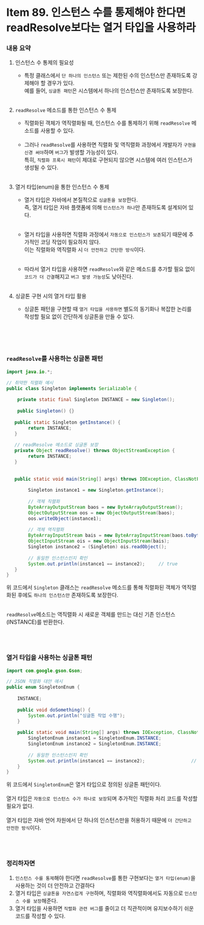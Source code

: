 # Item 89. 인스턴스 수를 통제해야 한다면 readResolve보다는 열거 타입을 사용하라

### 내용 요약 <br>
1. 인스턴스 수 통제의 필요성
    - 특정 클래스에서 `단 하나의 인스턴스` 또는 제한된 수의 인스턴스만 존재하도록 강제해야 할 경우가 있다. <br>
      예를 들어, `싱글톤 패턴`은 시스템에서 하나의 인스턴스만 존재하도록 보장한다. <br><br>

2. `readResolve` 메소드를 통한 인스턴스 수 통제
    - 직렬화된 객체가 역직렬화될 때, 인스턴스 수를 통제하기 위해 `readResolve` 메소드를 사용할 수 있다. <br><br>
    - 그러나 `readResolve`를 사용하면 직렬화 및 역직렬화 과정에서 개발자가 `구현을 신경 써야`하며 `버그`가 발생할 가능성이 있다. <br>
      특히, `직렬화 프록시 패턴`이 제대로 구현되지 않으면 시스템에 여러 인스턴스가 생성될 수 있다. <br><br>

3. 열거 타입(enum)을 통한 인스턴스 수 통제
    - 열거 타입은 자바에서 본질적으로 `싱글톤을 보장`한다. <br>
      즉, 열거 타입은 자바 플랫폼에 의해 `인스턴스가 하나`만 존재하도록 설계되어 있다. <br><br>

    - 열거 타입을 사용하면 직렬화 과정에서 `자동으로 인스턴스가 보존`되기 때문에 추가적인 코딩 작업이 필요하지 않다. <br> 
      이는 직렬화와 역직렬화 시 `더 안전하고 간단한 방식`이다. <br><br>

    - 따라서 열거 타입을 사용하면 `readResolve`와 같은 메소드를 추가할 필요 없이 `코드가 더 간결`해지고 `버그 발생 가능성`도 낮아진다. <br><br>


4. 싱글톤 구현 시의 열거 타입 활용
    - 싱글톤 패턴을 구현할 때 `열거 타입을 사용하면` 별도의 동기화나 복잡한 논리를 작성할 필요 없이 간단하게 싱글톤을 만들 수 있다. <br><br>

   
<br><br>




### `readResolve`를 사용하는 싱글톤 패턴
```java
import java.io.*;

// 취약한 직렬화 예시
public class Singleton implements Serializable {
   
    private static final Singleton INSTANCE = new Singleton();
   
    public Singleton() {}
    
   public static Singleton getInstance() {
        return INSTANCE;
   }
   
   // readResolve 메소드로 싱글톤 보장
   private Object readResolve() throws ObjectStreamException {
        return INSTANCE;
   }
   
    
   public static void main(String[] args) throws IOException, ClassNotFoundException {
        
        Singleton instance1 = new Singleton.getInstance();
        
        // 객체 직렬화
        ByteArrayOutputStream baos = new ByteArrayOutputStream();
        ObjectOutputStream oos = new ObjectOutputStream(baos);
        oos.writeObject(instance1);
        
        // 객체 역직렬화
        ByteArrayInputStream bais = new ByteArrayInputStream(baos.toByteArray());
        ObjectInputStream ois = new ObjectInputStream(bais);
        Singleton instance2 = (Singleton) ois.readObject();
        
        // 동일한 인스턴스인지 확인
        System.out.println(instance1 == instance2);     // true
   }
}
```
위 코드에서 `Singleton` 클래스는 `readResolve` 메소드를 통해 직렬화된 객체가 역직렬화된 후에도 `하나의 인스턴스만` 존재하도록 보장한다. <br><br>

`readResolve`메소드는 역직렬화 시 새로운 객체를 만드는 대신 기존 인스턴스 (INSTANCE)를 반환한다.

<br><br>



### 열거 타입을 사용하는 싱글톤 패턴
```java
import com.google.gson.Gson;

// JSON 직렬화 대안 예시
public enum SingletonEnum {
    
    INSTANCE;
   
    public void doSomething() {
        System.out.println("싱글톤 작업 수행");
    }
    
    public static void main(String[] args) throws IOException, ClassNotFoundException {
        SingletonEnum instance1 = SingletonEnum.INSTANCE;
        SingletonEnum instance2 = SingletonEnum.INSTANCE;
        
        // 동일한 인스턴스인지 확인
        System.out.println(instance1 == instance2);                 // true
    }
}
```
위 코드에서 `SingletonEnum`은 열거 타입으로 정의된 싱글톤 패턴이다. <br><br>
열거 타입은 `자동으로 인스턴스 수가 하나로 보장`되며 추가적인 직렬화 처리 코드를 작성할 필요가 없다. <br><br>
열거 타입은 자바 언어 차원에서 단 하나의 인스턴스만을 허용하기 때문에 `더 간단하고 안전한 방식`이다. 

<br><br>


### 정리하자면
1. `인스턴스 수를 통제`해야 한다면 `readResolve`를 통한 구현보다는 `열거 타입(enum)`을 사용하는 것이 더 안전하고 간결하다
2. 열거 타입은 `싱글톤을 자연스럽게 구현`하며, 직렬화와 역직렬화에서도 자동으로 `인스턴스 수를 보장`해준다. 
3. 열거 타입을 사용하면 `직렬화 관련 버그`를 줄이고 더 직관적이며 유지보수하기 쉬운 코드를 작성할 수 있다.  